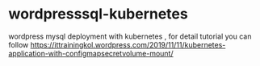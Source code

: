 # wordpresssql-kubernetes
wordpress mysql deployment with kubernetes , for detail tutorial you can follow 
https://ittrainingkol.wordpress.com/2019/11/11/kubernetes-application-with-configmapsecretvolume-mount/
